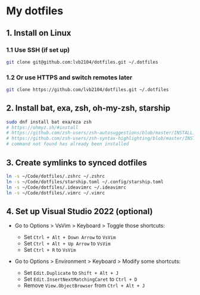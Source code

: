 # My dotfiles

## 1. Install on Linux

### 1.1 Use SSH (if set up)

```bash
git clone git@github.com:lvb2104/dotfiles.git ~/.dotfiles
```

### 1.2 Or use HTTPS and switch remotes later

```bash
git clone https://github.com/lvb2104/dotfiles.git ~/.dotfiles
```

## 2. Install bat, exa, zsh, oh-my-zsh, starship

```bash
sudo dnf install bat exa/eza zsh
# https://ohmyz.sh/#install
# https://github.com/zsh-users/zsh-autosuggestions/blob/master/INSTALL.md#oh-my-zsh
# https://github.com/zsh-users/zsh-syntax-highlighting/blob/master/INSTALL.md#oh-my-zsh
# command not found has already been installed
```

## 3. Create symlinks to synced dotfiles

```bash
ln -s ~/Code/dotfiles/.zshrc ~/.zshrc
ln -s ~/Code/dotfiles/starship.toml ~/.config/starship.toml
ln -s ~/Code/dotfiles/.ideavimrc ~/.ideavimrc
ln -s ~/Code/dotfiles/.vimrc ~/.vimrc
```

## 4. Set up Visual Studio 2022 (optional)

-   Go to Options > VsVim > Keyboard > Toggle those shortcuts:

    -   Set `Ctrl + Alt + Down Arrow` to `VsVim`
    -   Set `Ctrl + Alt + Up Arrow` to `VsVim`
    -   Set `Ctrl + R` to `VsVim`

-   Go to Options > Environment > Keyboard > Modify some shortcuts:
    -   Set `Edit.Duplicate` to `Shift + Alt + J`
    -   Set `Edit.InsertNextMatchingCaret` to `Ctrl + D`
    -   Remove `View.ObjectBrowser` from `Ctrl + Alt + J`
